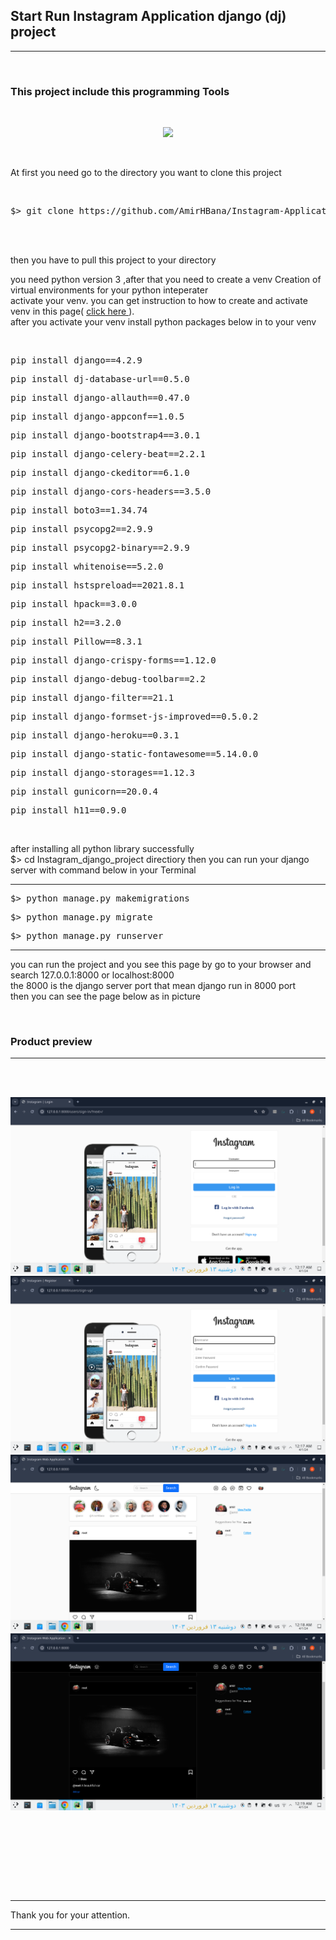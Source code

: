 <h2><strong> Start Run Instagram Application django (dj) project </strong></h2>


<hr>
<br>

<h3> This project include this programming Tools</h3>
<br>
<p align="center">
  <a href="https://skillicons.dev">
    <img src="https://skillicons.dev/icons?i=py,django,pycharm,sqlite,js,css,bootstrap,html" />
  </a>
</p>

<br>

<p> At first you need go to the directory you want to clone this project </p>
<br>

<div class="highlight highlight-source-shell notranslate position-relative overflow-auto" dir="auto"><pre>$> git clone https://github.com/AmirHBana/Instagram-Application-Django-web-framework-project-Fullstack.git</pre></div>

<br><br>

<p> then you have to pull this project to your directory<br>
  
   you need python version 3
    ,after that you need to create a venv Creation of virtual environments for your python inteperater<br>
  activate your venv. you can get instruction to how to create and activate venv in this page( <a href="https://docs.python.org/3/library/venv.html"> click here </a> ).<br>
  after you activate your venv install python packages below in to your venv
</p>


<br>

<div class="highlight highlight-source-shell notranslate position-relative overflow-auto" dir="auto"><pre>pip install django==4.2.9</pre></div>
<div class="highlight highlight-source-shell notranslate position-relative overflow-auto" dir="auto"><pre>pip install dj-database-url==0.5.0</pre></div>
<div class="highlight highlight-source-shell notranslate position-relative overflow-auto" dir="auto"><pre>pip install django-allauth==0.47.0</pre></div>
<div class="highlight highlight-source-shell notranslate position-relative overflow-auto" dir="auto"><pre>pip install django-appconf==1.0.5</pre></div>
<div class="highlight highlight-source-shell notranslate position-relative overflow-auto" dir="auto"><pre>pip install django-bootstrap4==3.0.1</pre></div>
<div class="highlight highlight-source-shell notranslate position-relative overflow-auto" dir="auto"><pre>pip install django-celery-beat==2.2.1</pre></div>
<div class="highlight highlight-source-shell notranslate position-relative overflow-auto" dir="auto"><pre>pip install django-ckeditor==6.1.0</pre></div>
<div class="highlight highlight-source-shell notranslate position-relative overflow-auto" dir="auto"><pre>pip install django-cors-headers==3.5.0</pre></div>
<div class="highlight highlight-source-shell notranslate position-relative overflow-auto" dir="auto"><pre>pip install boto3==1.34.74</pre></div>
<div class="highlight highlight-source-shell notranslate position-relative overflow-auto" dir="auto"><pre>pip install psycopg2==2.9.9</pre></div>
<div class="highlight highlight-source-shell notranslate position-relative overflow-auto" dir="auto"><pre>pip install psycopg2-binary==2.9.9</pre></div>
<div class="highlight highlight-source-shell notranslate position-relative overflow-auto" dir="auto"><pre>pip install whitenoise==5.2.0</pre></div>
<div class="highlight highlight-source-shell notranslate position-relative overflow-auto" dir="auto"><pre>pip install hstspreload==2021.8.1</pre></div>
<div class="highlight highlight-source-shell notranslate position-relative overflow-auto" dir="auto"><pre>pip install hpack==3.0.0</pre></div>
<div class="highlight highlight-source-shell notranslate position-relative overflow-auto" dir="auto"><pre>pip install h2==3.2.0</pre></div>
<div class="highlight highlight-source-shell notranslate position-relative overflow-auto" dir="auto"><pre>pip install Pillow==8.3.1</pre></div>
<div class="highlight highlight-source-shell notranslate position-relative overflow-auto" dir="auto"><pre>pip install django-crispy-forms==1.12.0</pre></div>
<div class="highlight highlight-source-shell notranslate position-relative overflow-auto" dir="auto"><pre>pip install django-debug-toolbar==2.2</pre></div>
<div class="highlight highlight-source-shell notranslate position-relative overflow-auto" dir="auto"><pre>pip install django-filter==21.1</pre></div>
<div class="highlight highlight-source-shell notranslate position-relative overflow-auto" dir="auto"><pre>pip install django-formset-js-improved==0.5.0.2</pre></div>
<div class="highlight highlight-source-shell notranslate position-relative overflow-auto" dir="auto"><pre>pip install django-heroku==0.3.1</pre></div>
<div class="highlight highlight-source-shell notranslate position-relative overflow-auto" dir="auto"><pre>pip install django-static-fontawesome==5.14.0.0</pre></div>
<div class="highlight highlight-source-shell notranslate position-relative overflow-auto" dir="auto"><pre>pip install django-storages==1.12.3</pre></div>
<div class="highlight highlight-source-shell notranslate position-relative overflow-auto" dir="auto"><pre>pip install gunicorn==20.0.4</pre></div>
<div class="highlight highlight-source-shell notranslate position-relative overflow-auto" dir="auto"><pre>pip install h11==0.9.0</pre></div>


<br>

<p> after installing all python library successfully <br>
    $> cd Instagram_django_project directiory then
    you can run your django server with command below in your Terminal
</p>


<hr>

<div class="highlight highlight-source-shell notranslate position-relative overflow-auto" dir="auto"><pre>$> python manage.py makemigrations</pre></div>

<div class="highlight highlight-source-shell notranslate position-relative overflow-auto" dir="auto"><pre>$> python manage.py migrate</pre></div>

<div class="highlight highlight-source-shell notranslate position-relative overflow-auto" dir="auto"><pre>$> python manage.py runserver</pre></div>

<hr>

<p> you can run the project and you see this page by go to your browser and search 127.0.0.1:8000 or localhost:8000 <br>
    the 8000 is the django server port that mean django run in 8000 port<br>
      then you can see the page below as in picture
</p>

<br>

<h3>Product preview </h3>
<hr>

<br><br>

<img src="https://github.com/AmirHBana/Instagram-Application-Django-web-framework-project-Fullstack/blob/main/Product_picture_preview/pic1.png" alt="awd_main project" style="max-width: 100%; max-height: 70%;">

<br>

<img src="https://github.com/AmirHBana/Instagram-Application-Django-web-framework-project-Fullstack/blob/main/Product_picture_preview/pic2.png" alt="awd_main project" style="max-width: 100%; max-height: 70%;">

<br>

<img src="https://github.com/AmirHBana/Instagram-Application-Django-web-framework-project-Fullstack/blob/main/Product_picture_preview/pic3.png" alt="awd_main project" style="max-width: 100%; max-height: 70%;">

<br>

<img src="https://github.com/AmirHBana/Instagram-Application-Django-web-framework-project-Fullstack/blob/main/Product_picture_preview/pic4.png" alt="awd_main project" style="max-width: 100%; max-height: 70%;">

<br><br>



<br>


<p> <br> <br> <hr>
    Thank you for your attention.
</p>

<hr>
